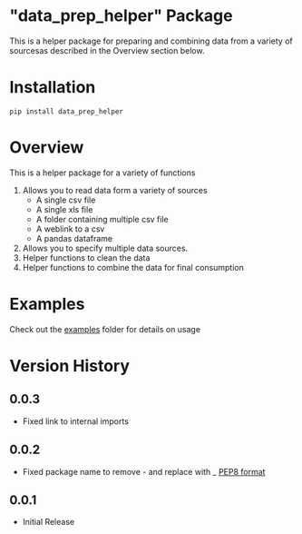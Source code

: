 # "data_prep_helper" Package

This is a helper package for preparing and combining data from a variety of sourcesas described in the Overview section below. 

# Installation

```
pip install data_prep_helper
```

# Overview

This is a helper package for a variety of functions
1. Allows you to read data form a variety of sources 
    * A single csv file 
    * A single xls file
    * A folder containing multiple csv file
    * A weblink to a csv
    * A pandas dataframe
2. Allows you to specify multiple data sources.
3. Helper functions to clean the data
4. Helper functions to combine the data for final consumption

# Examples
Check out the  [examples](https://github.com/ngupta23/data_prep_helper/tree/master/examples) folder for details on usage

# Version History

## 0.0.3

* Fixed link to internal imports

## 0.0.2

* Fixed package name to remove - and replace with _ [PEP8 format](https://stackoverflow.com/questions/761519/is-it-ok-to-use-dashes-in-python-files-when-trying-to-import-them) 

## 0.0.1

* Initial Release

